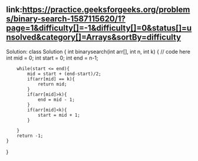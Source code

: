 ## link:https://practice.geeksforgeeks.org/problems/binary-search-1587115620/1?page=1&difficulty[]=-1&difficulty[]=0&status[]=unsolved&category[]=Arrays&sortBy=difficulty

Solution: 
class Solution {
    int binarysearch(int arr[], int n, int k) {
        // code here
        int mid = 0;
        int start = 0;
        int end = n-1;
        
        while(start <= end){
            mid = start + (end-start)/2;
            if(arr[mid] == k){
                return mid;
            }
            if(arr[mid]>k){
                end = mid - 1;
            }
            if(arr[mid]<k){
                start = mid + 1;
            }
            
        }
        return -1;
    }
}